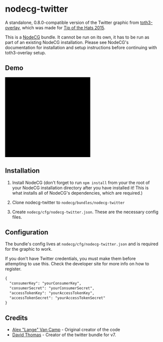# nodecg-twitter
A standalone, 0.8.0-compatible version of the Twitter graphic from [toth3-overlay](https://github.com/TipoftheHats/toth3-overlay), which was made for [Tip of the Hats 2015](http://tipofthehats.org/).

This is a [NodeCG](http://github.com/nodecg/nodecg) bundle. It cannot be run on its own, it has to be run as part of an existing NodeCG installation. Please see NodeCG's documentation for installation and setup instructions before continuing with toth3-overlay setup.

## Demo

![Demo image](demo.gif)


## Installation
1. Install NodeCG (don't forget to run `npm install` from your the root of your NodeCG installation directory after you have installed it! This is what installs all of NodeCG's dependencies, which are required.)

2. Clone nodecg-twitter to `nodecg/bundles/nodecg-twitter`

3. Create `nodecg/cfg/nodecg-twitter.json`. These are the necessary config files.

## Configuration
The bundle's config lives at `nodecg/cfg/nodecg-twitter.json` and is required for the graphic to work.

If you don't have Twitter credentials, you must make them before attempting to use this. Check the developer site for more info on how to register.
```
{
  "consumerKey": "yourConsumerKey",
  "consumerSecret": "yourConsumerSecret",
  "accessTokenKey": "yourAccessTokenKey",
  "accessTokenSecret": "yourAccessTokenSecret"
}
```

## Credits
- [Alex "Lange" Van Camp](http://alexvan.camp/) - Original creator of the code
- [David Thomas](http://synth3.tk) - Creator of the twitter bundle for v7.
